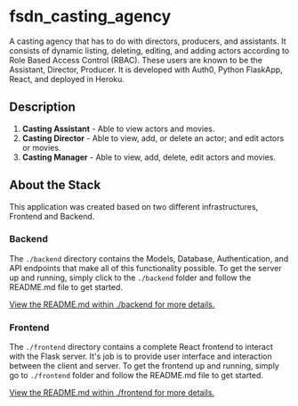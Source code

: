 # fsdn_casting_agency
A casting agency that has to do with directors, producers, and assistants. It consists of dynamic listing, deleting, editing, and adding actors according to Role Based Access Control (RBAC). These users are known to be the Assistant, Director, Producer. It is developed with Auth0, Python FlaskApp, React, and deployed in Heroku.

## Description
  1. **Casting Assistant**
    - Able to view actors and movies.
  2. **Casting Director**
    - Able to view, add, or delete an actor; and edit actors or movies.
  3. **Casting Manager**
    - Able to view, add, delete, edit actors and movies.

## About the Stack
  This application was created based on two different infrastructures, Frontend and Backend.

### Backend

The `./backend` directory contains the Models, Database, Authentication, and API endpoints that make all of this functionality possible. To get the server up and running, simply click to the `./backend` folder and follow the README.md file to get started.

[View the README.md within ./backend for more details.](./backend/README.md)

### Frontend

The `./frontend` directory contains a complete React frontend to interact with the Flask server. It's job is to provide user interface and interaction between the client and server. To get the frontend up and running, simply go to `./frontend` folder and follow the README.md file to get started.

[View the README.md within ./frontend for more details.](./frontend/README.md)


